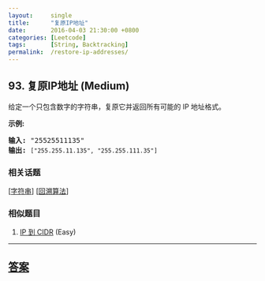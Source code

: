 ```yaml
---
layout:     single
title:      "复原IP地址"
date:       2016-04-03 21:30:00 +0800
categories: [Leetcode]
tags:       [String, Backtracking]
permalink:  /restore-ip-addresses/
---
```


## 93. 复原IP地址 (Medium)

<p>给定一个只包含数字的字符串，复原它并返回所有可能的 IP 地址格式。</p>

<p><strong>示例:</strong></p>

<pre><strong>输入:</strong> &quot;25525511135&quot;
<strong>输出:</strong> <code>[&quot;255.255.11.135&quot;, &quot;255.255.111.35&quot;]</code></pre>

### 相关话题
  [[字符串](https://github.com/openset/leetcode/tree/master/tag/string/README.md)]
  [[回溯算法](https://github.com/openset/leetcode/tree/master/tag/backtracking/README.md)]

### 相似题目
  1. [IP 到 CIDR](/ip-to-cidr) (Easy)

---

## [答案](https://github.com/openset/leetcode/tree/master/problems/restore-ip-addresses)
